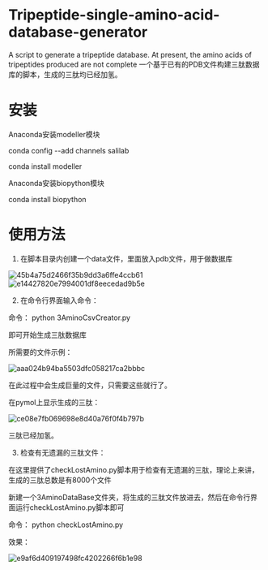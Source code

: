 # Tripeptide-single-amino-acid-database-generator
A script to generate a tripeptide database. At present, the amino acids of tripeptides produced are not complete
一个基于已有的PDB文件构建三肽数据库的脚本，生成的三肽均已经加氢。

# 安装

Anaconda安装modeller模块

conda config --add channels salilab

conda install modeller

Anaconda安装biopython模块

conda install biopython

# 使用方法

1. 在脚本目录内创建一个data文件，里面放入pdb文件，用于做数据库

![45b4a75d2466f35b9dd3a6ffe4ccb61](https://user-images.githubusercontent.com/54057111/117917458-bc535980-b31b-11eb-9987-39b1f0942d8f.png)
![e14427820e7994001df8eecedad9b5e](https://user-images.githubusercontent.com/54057111/117917863-911d3a00-b31c-11eb-9f2b-9b43fe4edec7.png)



2. 在命令行界面输入命令：

命令： python 3AminoCsvCreator.py

即可开始生成三肽数据库

所需要的文件示例：

![aaa024b94ba5503dfc058217ca2bbbc](https://user-images.githubusercontent.com/54057111/117917654-1f44f080-b31c-11eb-8c46-25e7aeab31a3.png)

在此过程中会生成巨量的文件，只需要这些就行了。

在pymol上显示生成的三肽：

![ce08e7fb069698e8d40a76f0f4b797b](https://user-images.githubusercontent.com/54057111/117917990-cfb2f480-b31c-11eb-8e78-e2ba7202aca6.png)

三肽已经加氢。

3. 检查有无遗漏的三肽文件：

在这里提供了checkLostAmino.py脚本用于检查有无遗漏的三肽，理论上来讲，生成的三肽总数是有8000个文件

新建一个3AminoDataBase文件夹，将生成的三肽文件放进去，然后在命令行界面运行checkLostAmino.py脚本即可

命令： python checkLostAmino.py

效果：

![e9af6d409197498fc4202266f6b1e98](https://user-images.githubusercontent.com/54057111/117918326-62ec2a00-b31d-11eb-9a3f-090ceed3ba6a.png)


